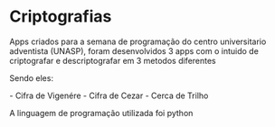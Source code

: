 <h1> Criptografias </h1>

<p>Apps criados para a semana de programação do centro universitario adventista (UNASP), foram desenvolvidos 3 apps com o intuido de criptografar e descriptografar em 3 metodos diferentes </p>

<p>Sendo eles:</p>
- Cifra de Vigenére
- Cifra de Cezar
- Cerca de Trilho

<p>A linguagem de programação utilizada foi python</p>
